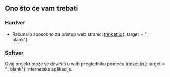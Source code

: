 ## Ono što će vam trebati

### Hardver

+ Računalo sposobno za pristup web stranici [trinket.io](https://trinket.io){: target = "_ blank"}

### Softver

Ovaj projekt može se dovršiti u web pregledniku pomoću [trinket.io](https://trinket.io){: target = "_ blank"} internetske aplikacije.